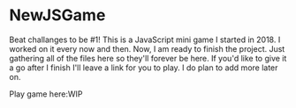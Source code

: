# NewJSGame
Beat challanges to be #1!
This is a JavaScript mini game I started in 2018. I worked on it every now and then. Now, I am ready to finish the project. Just gathering all of the files here so they'll forever be here. If you'd like to give it a go after I finish I'll leave a link for you to play. I do plan to add more later on.




Play game here:WIP
